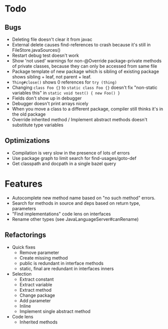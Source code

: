 # Todo

## Bugs 
- Deleting file doesn't clear it from javac
- External delete causes find-references to crash because it's still in FileStore.javaSources()
- Restart debug test doesn't work
- Show 'not used' warnings for non-@Override package-private methods of private classes, because they can only be accessed from same file
- Package template of new package which is sibling of existing package shows sibling + leaf, not parent + leaf.
- `Thing#close()` shows 0 references for `try (thing)`
- Changing `class Foo {}` to `static class Foo {}` doesn't fix "non-static variables this" in `static void test() { new Foo() }`
- Fields don't show up in debugger
- Debugger doesn't print arrays nicely
- When you move a class to a different package, compiler still thinks it's in the old package
- Override inherited method / Implement abstract methods doesn't substitute type variables

## Optimizations
- Compilation is very slow in the presence of lots of errors
- Use package graph to limit search for find-usages/goto-def
- Get classpath and docpath in a single bazel query

# Features
- Autocomplete new method name based on "no such method" errors.
- Search for methods in source and deps based on return type, parameters
- "Find implementations" code lens on interfaces
- Rename other types (see JavaLanguageServer#canRename)

## Refactorings
- Quick fixes
    - Remove parameter
    - Create missing method
    - public is redundant in interface methods
    - static, final are redundant in interfaces inners
- Selection
    - Extract constant
    - Extract variable
    - Extract method
    - Change package
    - Add parameter
    - Inline
    - Implement single abstract method
- Code lens
    - Inherited methods